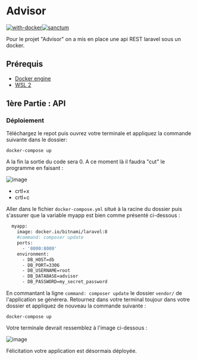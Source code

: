 # Advisor 
[![with-docker](https://user-images.githubusercontent.com/92017625/157022460-86b3500d-43e3-42a7-a8c5-b8b6ff77e017.svg)](https://docs.docker.com/get-docker/)[![sanctum](https://user-images.githubusercontent.com/92017625/157023772-5223cda5-31d8-42f3-9ab8-7419f953e282.svg)](https://laravel.com/docs/9.x/sanctum)


Pour le projet "Advisor" on a mis en place une api REST laravel sous un docker. 

## Prérequis

- [Docker engine](https://docs.docker.com/get-docker/)
- [WSL 2](https://docs.microsoft.com/en-us/windows/wsl/install-manual) 

## 1ère Partie : API

### Déploiement

Téléchargez le repot puis ouvrez votre terminale et appliquez la commande suivante dans le dossier:

`docker-compose up`

A la fin la sortie du code sera 0. A ce moment là il faudra "cut" le programme en faisant : 

![image](https://user-images.githubusercontent.com/92017625/157042996-db4c571c-a65a-4b08-8933-af943634dbe1.png)

- crtl+x 
- crtl+c 

Aller dans le fichier `docker-compose.yml` situé à la racine du dossier puis s'assurer que la variable myapp est bien comme présenté ci-dessous : 

```dockerfile
  myapp:
    image: docker.io/bitnami/laravel:8
    #command: composer update
    ports:
      - '8000:8000'
    environment:
      - DB_HOST=db
      - DB_PORT=3306
      - DB_USERNAME=root
      - DB_DATABASE=advisor
      - DB_PASSWORD=my_secret_password
```

En commantant la ligne `command: composer update` le dossier `vendor/` de l'application se générera. Retournez dans votre terminal toujour dans votre dossier et appliquez de nouveau la commande suivante : 

`docker-compose up`

Votre terminale devrait ressemblez à l'image ci-dessous : 

![image](https://user-images.githubusercontent.com/92017625/157043632-e7e9e8b6-ef40-4f73-a57d-1c74bc6e91ac.png)

Félicitation votre application est désormais déployée. 

